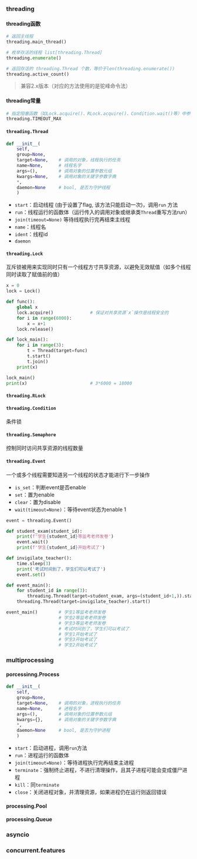 


### threading
#### threading函数
```python
# 返回主线程
threading.main_thread()

# 枚举存活的线程 list[threading.Thread]
threading.enumerate()

# 返回存活的 threading.Thread 个数，等价于len(threading.enumerate())
threading.active_count()
```
> 兼容2.x版本（对应的方法使用的是驼峰命令法）

#### threading常量
```python
# 指定阻塞函数（如Lock.acquire()、RLock.acquire()、Condition.wait()等）中参数timeout
threading.TIMEOUT_MAX
```

#### `threading.Thread`
```python
def __init__(
    self, 
    group=None, 
    target=None,    # 调用的对象，线程执行的任务 
    name=None,      # 线程名字
    args=(),        # 调用对象的位置参数元组
    kwargs=None,    # 调用对象的关键字参数字典
    *, 
    daemon=None     # bool, 是否为守护线程
    )
```

- `start`：启动线程 (由于设置了flag, 该方法只能启动一次)，调用`run` 方法
- `run`：线程运行的函数体（运行传入的调用对象或继承类`Thread`重写方法run）
- `join(timeout=None)` 等待线程执行完再结束主线程
- `name`：线程名
- `ident`：线程id
- `daemon`

#### `threading.Lock`
互斥锁被用来实现同时只有一个线程方寸共享资源，以避免无效赋值（如多个线程同时读取了赋值前的值）
```python
x = 0
lock = Lock()

def func():
    global x
    lock.acquire()              # 保证对共享资源`x`操作是线程安全的
    for i in range(6000):
        x = x+1
    lock.release()

def lock_main():
    for i in range(3):
        t = Thread(target=func)
        t.start()
        t.join()
    print(x)

lock_main()
print(x)                        # 3*6000 = 18000
```
#### `threading.RLock`
#### `threading.Condition`
条件锁
#### `threading.Semaphore`
控制同时访问共享资源的线程数量
#### `threading.Event`
一个或多个线程需要知道另一个线程的状态才能进行下一步操作

- `is_set`：判断event是否enable
- `set`：置为enable
- `clear`：置为disable
- `wait(timeout=None)`：等待event状态为enable
1
```python
event = threading.Event()

def student_exam(student_id):
    print(f'学生{student_id}等监考老师发卷')
    event.wait()
    print(f'学生{student_id}开始考试了')

def invigilate_teacher():
    time.sleep(3)
    print('考试时间到了，学生们可以考试了')
    event.set()

def event_main():
    for student_id in range(3):
        threading.Thread(target=student_exam, args=(student_id+1,)).start()
    threading.Thread(target=invigilate_teacher).start()

event_main()        # 学生1等监考老师发卷
                    # 学生2等监考老师发卷
                    # 学生3等监考老师发卷
                    # 考试时间到了，学生们可以考试了
                    # 学生1开始考试了
                    # 学生3开始考试了
                    # 学生2开始考试了
```
### multiprocessing

#### porcessinng.Process
```python
def __init__(
    self, 
    group=None,
    target=None,    # 调用的对象，进程执行的任务 
    name=None,      # 进程名字
    args=(),        # 调用对象的位置参数元组
    kwargs={},      # 调用对象的关键字参数字典
    *, 
    daemon=None     # bool, 是否为守护进程
    )
```

- `start`：启动进程，调用`run`方法
- `run`：进程运行的函数体
- `join(timeout=None)`：等待进程执行完再结束主进程
- `terminate`：强制终止进程，不进行清理操作，且其子进程可能会变成僵尸进程
- `kill`：同`terminate`
- `close`：关闭进程对象，并清理资源，如果进程仍在运行则返回错误

#### processing.Pool

#### processing.Queue


### asyncio

### concurrent.features